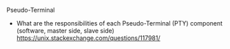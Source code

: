 Pseudo-Terminal


* What are the responsibilities of each Pseudo-Terminal (PTY) component (software, master side, slave side)
https://unix.stackexchange.com/questions/117981/
